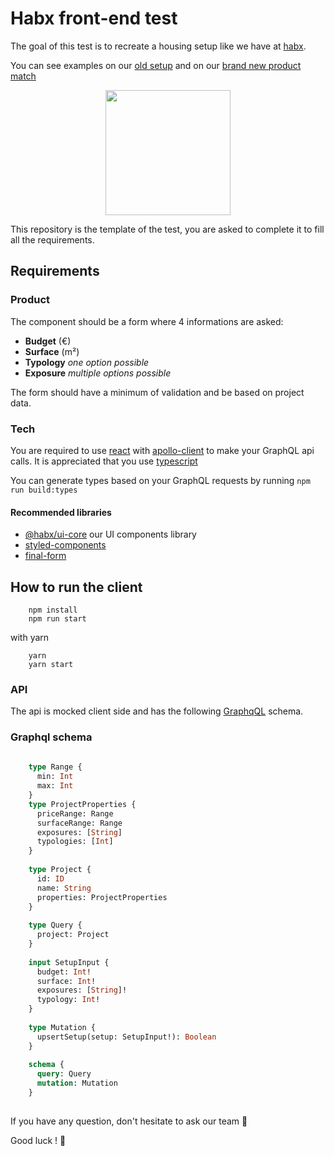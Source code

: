 # Habx front-end test

The goal of this test is to recreate a housing setup like we have at
[habx](https://www.habx.com/fr/).

You can see examples on our
[old setup](https://www.habx.com/setup/involvements/champs-joliot/fondamentals)
and on our
[brand new product match](https://www.habx-dev.fr/prj/iframe?url=https%3A%2F%2Fwww.habx.com%2Fmatch%2Fhabx%2Fprojects%2Fdemo-fr%2Fsetup%2F0%3F)

<p align="center" style="margin: 0 20%">
  <img height="200" src="https://res.cloudinary.com/habx/image/upload/tech/front-test/setup.png" />
</p>

This repository is the template of the test, you are asked to complete
it to fill all the requirements.

## Requirements

### Product

The component should be a form where 4 informations are asked:
* **Budget** (€)
* **Surface** (m²)
* **Typology** *one option possible*
* **Exposure** *multiple options possible*

The form should have a minimum of validation and be based on project
data.

### Tech
You are required to use [react](https://github.com/facebook/react) with
[apollo-client](https://github.com/apollographql/react-apollo) to make
your GraphQL api calls. It is appreciated that you use
[typescript](https://github.com/microsoft/TypeScript)

You can generate types based on your GraphQL requests by running `npm
run build:types`

#### Recommended libraries
* [@habx/ui-core](https://github.com/habx/ui-core) our UI components
  library
* [styled-components](https://github.com/styled-components/styled-components)
* [final-form](https://github.com/final-form/react-final-form)


## How to run the client
```shell
    npm install
    npm run start
```

with yarn
```shell
    yarn
    yarn start
```

### API

The api is mocked client side and has the following
[GraphqQL](https://graphql.org/) schema.

### Graphql schema
```graphql
    
    type Range {
      min: Int
      max: Int
    }
    type ProjectProperties {
      priceRange: Range
      surfaceRange: Range
      exposures: [String]
      typologies: [Int]
    }
    
    type Project {
      id: ID
      name: String
      properties: ProjectProperties
    }
    
    type Query {
      project: Project
    }
    
    input SetupInput {
      budget: Int!
      surface: Int!
      exposures: [String]!
      typology: Int!
    }
    
    type Mutation {
      upsertSetup(setup: SetupInput!): Boolean
    }
    
    schema {
      query: Query
      mutation: Mutation
    }
      
```


If you have any question, don't hesitate to ask our team 🤘

Good luck ! 🤗
